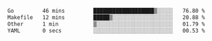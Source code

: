 <!--START_SECTION:waka-->
```txt
Go         46 mins         ███████████████████▒░░░░░   76.80 %
Makefile   12 mins         █████▒░░░░░░░░░░░░░░░░░░░   20.88 %
Other      1 min           ▒░░░░░░░░░░░░░░░░░░░░░░░░   01.79 %
YAML       0 secs          ░░░░░░░░░░░░░░░░░░░░░░░░░   00.53 %
```
<!--END_SECTION:waka-->
